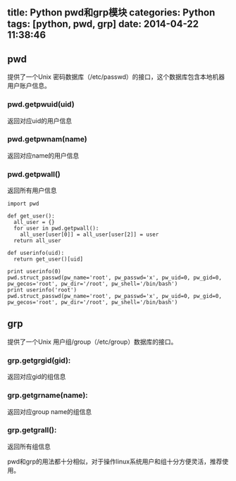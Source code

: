 title: Python pwd和grp模块
categories: Python
tags: [python, pwd, grp]
date: 2014-04-22 11:38:46
---
## pwd
提供了一个Unix 密码数据库（/etc/passwd）的接口，这个数据库包含本地机器用户账户信息。

### pwd.getpwuid(uid)
返回对应uid的用户信息
### pwd.getpwnam(name)
返回对应name的用户信息
### pwd.getpwall()
返回所有用户信息<!--more-->

```
import pwd

def get_user():
  all_user = {}
  for user in pwd.getpwall():
    all_user[user[0]] = all_user[user[2]] = user
  return all_user

def userinfo(uid):
  return get_user()[uid]

print userinfo(0)
pwd.struct_passwd(pw_name='root', pw_passwd='x', pw_uid=0, pw_gid=0, pw_gecos='root', pw_dir='/root', pw_shell='/bin/bash')
print userinfo('root')
pwd.struct_passwd(pw_name='root', pw_passwd='x', pw_uid=0, pw_gid=0, pw_gecos='root', pw_dir='/root', pw_shell='/bin/bash')
```

## grp
提供了一个Unix 用户组/group（/etc/group）数据库的接口。
### grp.getgrgid(gid):
返回对应gid的组信息
### grp.getgrname(name):
返回对应group name的组信息
### grp.getgrall():
返回所有组信息

pwd和grp的用法都十分相似，对于操作linux系统用户和组十分方便灵活，推荐使用。



</br>